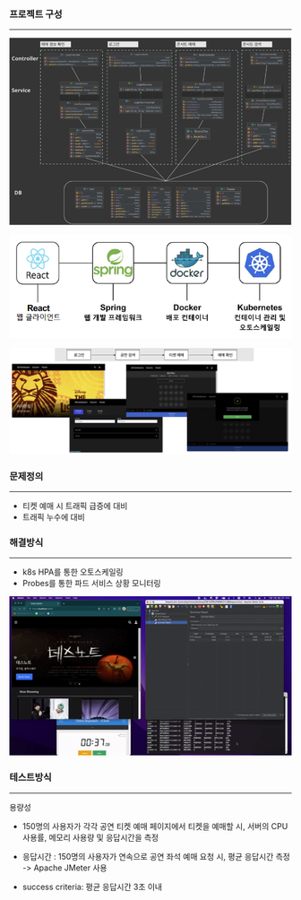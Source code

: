 
### 프로젝트 구성

---
![class-diagram](./class-diagram.png)

![structure](./structure.png)

![flowchart](./flowchart.png)


### 문제정의

---

- 티켓 예매 시 트래픽 급증에 대비
- 트래픽 누수에 대비

### 해결방식

---

- k8s HPA를 통한 오토스케일링
- Probes를 통한 파드 서비스 상황 모니터링

![demo](./demo.gif)


### 테스트방식
---

용량성
- 150명의 사용자가 각각 공연 티켓 예매 페이지에서 티켓을 예매할 시, 서버의 CPU 사용률, 메모리 사용량 및 응답시간을 측정

- 응답시간 : 150명의 사용자가 연속으로 공연 좌석 예매 요청 시, 평균 응답시간 측정
   -> Apache JMeter 사용

- success criteria: 평균 응답시간 3초 이내
